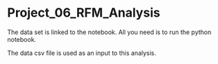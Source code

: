 # Project_06_RFM_Analysis
The data set is linked to the notebook. All you need is to run the python notebook.

The data csv file is used as an input to this analysis.
